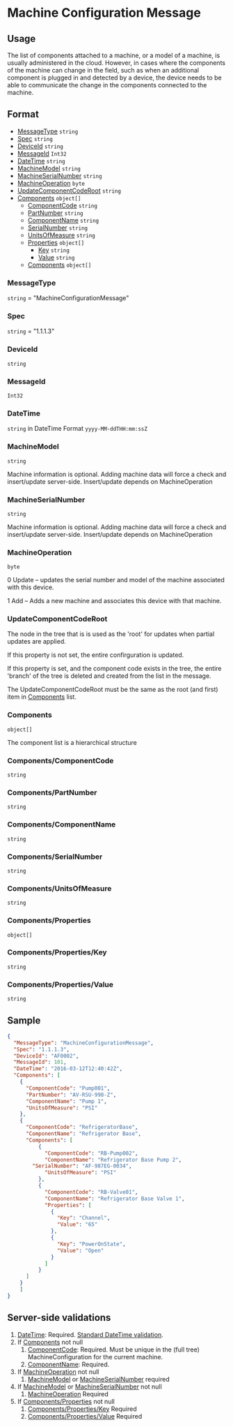 # Machine Configuration Message
## Usage
The list of components attached to a machine, or a model of a machine, is usually administered in the cloud. However, in cases where the components of the machine can change in the field, such as when an additional component is plugged in and detected by a device, the device needs to be able to communicate the change in the components connected to the machine.

## Format
* [MessageType](#messagetype) ```string```
* [Spec](#spec) ```string```
* [DeviceId](#deviceid) ```string```
* [MessageId](#messageid) ```Int32```
* [DateTime](#datetime) ```string```
* [MachineModel](#machinemodel) ```string```
* [MachineSerialNumber](#machineserialnumber) ```string```
* [MachineOperation](#machineoperation) ```byte```
* [UpdateComponentCodeRoot](#updatecomponentroot) ```string``` 
* [Components](#components) ```object[]```
    * [ComponentCode](#componentscomponentcode) ```string```
    * [PartNumber](#componentspartnumber) ```string```
    * [ComponentName](#componentscomponentname) ```string```
    * [SerialNumber](#componentsserialnumber) ```string```
    * [UnitsOfMeasure](#componentsunitsofmeasure) ```string```
    * [Properties](#componentsproperties) ```object[]```
        * [Key](#componentspropertieskey) ```string```
        * [Value](#componentspropertiesvalue) ```string```
    * [Components](#components) ```object[]```

### MessageType
```string``` = "MachineConfigurationMessage"
### Spec
```string``` = "1.1.1.3"
### DeviceId
```string``` 
### MessageId
```Int32```
### DateTime
```string``` in DateTime Format ```yyyy-MM-ddTHH:mm:ssZ```
### MachineModel
```string```

Machine information is optional. Adding machine data will force a check and insert/update server-side. Insert/update depends on MachineOperation
### MachineSerialNumber
```string```

Machine information is optional. Adding machine data will force a check and insert/update server-side. Insert/update depends on MachineOperation
### MachineOperation
```byte```

0 Update – updates the serial number and model of the machine associated with this device. 

1 Add – Adds a new machine and associates this device with that machine.
### UpdateComponentCodeRoot
The node in the tree that is is used as the 'root' for updates when partial updates are applied.

If this property is not set, the entire confirguration is updated.

If this property is set, and the component code exists in the tree, the entire 'branch' of the tree is deleted and created from the list in the message.

The UpdateComponentCodeRoot must be the same as the root (and first) item in [Components](#components) list.

### Components
```object[]```

The component list is a hierarchical structure 
### Components/ComponentCode
```string```
### Components/PartNumber
```string```
### Components/ComponentName
```string```
### Components/SerialNumber
```string```
### Components/UnitsOfMeasure
```string```
### Components/Properties
```object[]```
### Components/Properties/Key
```string```
### Components/Properties/Value
```string```

## Sample
```JSON
{
  "MessageType": "MachineConfigurationMessage",
  "Spec": "1.1.1.3",
  "DeviceId": "AF0002",
  "MessageId": 101,
  "DateTime": "2016-03-12T12:40:42Z",
  "Components": [
    {
      "ComponentCode": "Pump001",
      "PartNumber": "AV-RSU-998-Z",
      "ComponentName": "Pump 1",
      "UnitsOfMeasure": "PSI"
    },
    {
      "ComponentCode": "RefrigeratorBase",
      "ComponentName": "Refrigerator Base",
      "Components": [
          {
            "ComponentCode": "RB-Pump002",
            "ComponentName": "Refrigerator Base Pump 2",
	    "SerialNumber": "AF-987EG-0034",
            "UnitsOfMeasure": "PSI"
          },
          {
            "ComponentCode": "RB-Valve01",
            "ComponentName": "Refrigerator Base Valve 1",
            "Properties": [
              {
                "Key": "Channel",
                "Value": "65"
              },
              {
                "Key": "PowerOnState",
                "Value": "Open"
              }
            ]
          }
      ]
    }
    ]
}
```

## Server-side validations
1.	[DateTime](#datetime): Required. [Standard DateTime validation](../00-UsageNotes/DateTime-Formatting.md#standardddateTimevalidation).
2.	If [Components](#components) not null
    1. [ComponentCode](#componentscomponentcode): Required. Must be unique in the (full tree) MachineConfiguration for the current machine.
    2. [ComponentName](#componentscomponentname): Required.
3. If [MachineOperation](#machineoperation) not null
    1. [MachineModel](#machinemodel) or [MachineSerialNumber](#machineserialnumber) required
4. If [MachineModel](#machinemodel) or [MachineSerialNumber](#machineserialnumber) not null
    1. [MachineOperation](#machineoperation) Required
5. If [Components/Properties](#componentsproperties) not null
    1. [Components/Properties/Key](#componentspropertieskey) Required
    2. [Components/Properties/Value](#componentspropertiesvalue) Required